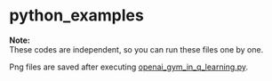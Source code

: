 # python_examples

<b>Note:</b><br>
These codes are independent, so you can run these files one by one.

Png files are saved after executing <a href='openai_gym_in_q_learning.py'>openai_gym_in_q_learning.py</a>.
